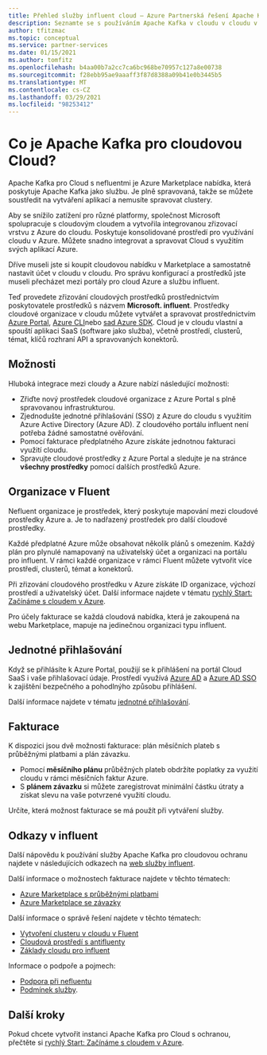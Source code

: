 ```yaml
---
title: Přehled služby influent cloud – Azure Partnerská řešení Apache Kafka
description: Seznamte se s používáním Apache Kafka v cloudu v cloudu v Azure Marketplace.
author: tfitzmac
ms.topic: conceptual
ms.service: partner-services
ms.date: 01/15/2021
ms.author: tomfitz
ms.openlocfilehash: b4aa00b7a2cc7ca6bc968be70957c127a8e00738
ms.sourcegitcommit: f28ebb95ae9aaaff3f87d8388a09b41e0b3445b5
ms.translationtype: MT
ms.contentlocale: cs-CZ
ms.lasthandoff: 03/29/2021
ms.locfileid: "98253412"
---
```

# <a name="what-is-apache-kafka-for-confluent-cloud"></a>Co je Apache Kafka pro cloudovou Cloud?

Apache Kafka pro Cloud s nefluentmi je Azure Marketplace nabídka, která poskytuje Apache Kafka jako službu. Je plně spravovaná, takže se můžete soustředit na vytváření aplikací a nemusíte spravovat clustery.

Aby se snížilo zatížení pro různé platformy, společnost Microsoft spolupracuje s cloudovým cloudem a vytvořila integrovanou zřizovací vrstvu z Azure do cloudu. Poskytuje konsolidované prostředí pro využívání cloudu v Azure. Můžete snadno integrovat a spravovat Cloud s využitím svých aplikací Azure.

Dříve museli jste si koupit cloudovou nabídku v Marketplace a samostatně nastavit účet v cloudu v cloudu. Pro správu konfigurací a prostředků jste museli přecházet mezi portály pro cloud Azure a službu influent.

Teď provedete zřizování cloudových prostředků prostřednictvím poskytovatele prostředků s názvem **Microsoft. influent**. Prostředky cloudové organizace v cloudu můžete vytvářet a spravovat prostřednictvím [Azure Portal](https://portal.azure.com/), [Azure CLI](/cli/azure/)nebo [sad Azure SDK](/azure/#languages-and-tools). Cloud je v cloudu vlastní a spouští aplikaci SaaS (software jako služba), včetně prostředí, clusterů, témat, klíčů rozhraní API a spravovaných konektorů.

## <a name="capabilities"></a>Možnosti

Hluboká integrace mezi cloudy a Azure nabízí následující možnosti:

- Zřiďte nový prostředek cloudové organizace z Azure Portal s plně spravovanou infrastrukturou.
- Zjednodušte jednotné přihlašování (SSO) z Azure do cloudu s využitím Azure Active Directory (Azure AD). Z cloudového portálu influent není potřeba žádné samostatné ověřování.
- Pomocí fakturace předplatného Azure získáte jednotnou fakturaci využití cloudu.
- Spravujte cloudové prostředky z Azure Portal a sledujte je na stránce **všechny prostředky** pomocí dalších prostředků Azure.

## <a name="confluent-organization"></a>Organizace v Fluent

Nefluent organizace je prostředek, který poskytuje mapování mezi cloudové prostředky Azure a. Je to nadřazený prostředek pro další cloudové prostředky.

Každé předplatné Azure může obsahovat několik plánů s omezením. Každý plán pro plynulé namapovaný na uživatelský účet a organizaci na portálu pro influent. V rámci každé organizace v rámci Fluent můžete vytvořit více prostředí, clusterů, témat a konektorů.

Při zřizování cloudového prostředku v Azure získáte ID organizace, výchozí prostředí a uživatelský účet. Další informace najdete v tématu [rychlý Start: Začínáme s cloudem v Azure](create.md).

Pro účely fakturace se každá cloudová nabídka, která je zakoupená na webu Marketplace, mapuje na jedinečnou organizaci typu influent.

## <a name="single-sign-on"></a>Jednotné přihlašování

Když se přihlásíte k Azure Portal, použijí se k přihlášení na portál Cloud SaaS i vaše přihlašovací údaje. Prostředí využívá [Azure AD](../../active-directory/fundamentals/active-directory-whatis.md) a [Azure AD SSO](../../active-directory/manage-apps/what-is-single-sign-on.md) k zajištění bezpečného a pohodlnýho způsobu přihlášení.

Další informace najdete v tématu [jednotné přihlašování](manage.md#single-sign-on).

## <a name="billing"></a>Fakturace

K dispozici jsou dvě možnosti fakturace: plán měsíčních plateb s průběžnými platbami a plán závazku.

- Pomocí **měsíčního plánu** průběžných plateb obdržíte poplatky za využití cloudu v rámci měsíčních faktur Azure.
- S **plánem závazku** si můžete zaregistrovat minimální částku útraty a získat slevu na vaše potvrzené využití cloudu.

Určíte, která možnost fakturace se má použít při vytváření služby.

## <a name="confluent-links"></a>Odkazy v influent

Další nápovědu k používání služby Apache Kafka pro cloudovou ochranu najdete v následujících odkazech na [web služby influent](https://docs.confluent.io/home/overview.html).

Další informace o možnostech fakturace najdete v těchto tématech:

* [Azure Marketplace s průběžnými platbami](https://docs.confluent.io/cloud/current/billing/ccloud-azure-payg.html)
* [Azure Marketplace se závazky](https://docs.confluent.io/cloud/current/billing/ccloud-azure-ubb.html)

Další informace o správě řešení najdete v těchto tématech:

* [Vytvoření clusteru v cloudu v Fluent](https://docs.confluent.io/cloud/current/clusters/create-cluster.html)
* [Cloudová prostředí s antifluenty](https://docs.confluent.io/current/cloud/using/environments.html)
* [Základy cloudu pro influent](https://docs.confluent.io/current/cloud/using/cloud-basics.html)

Informace o podpoře a pojmech:

* [Podpora při nefluentu](https://support.confluent.io)
* [Podmínek služby](https://www.confluent.io/confluent-cloud-tos).

## <a name="next-steps"></a>Další kroky

Pokud chcete vytvořit instanci Apache Kafka pro Cloud s ochranou, přečtěte si [rychlý Start: Začínáme s cloudem v Azure](create.md).
